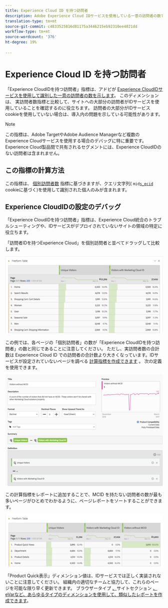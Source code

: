 ```yaml
---
title: Experience Cloud ID を持つ訪問者
description: Adobe Experience Cloud IDサービスを使用している一意の訪問者の数です。
translation-type: tm+mt
source-git-commit: c4833525816d81175a3446215eb92310ee4021dd
workflow-type: tm+mt
source-wordcount: '376'
ht-degree: 19%

---
```



# Experience Cloud ID を持つ訪問者

「Experience CloudIDを持つ訪問者」指標は、アドビが [Experience CloudIDサービスを使用して識別した一意の訪問者の数を示します](https://docs.adobe.com/content/help/ja-JP/id-service/using/home.html)。 このディメンションは、 [](unique-visitors.md) 実訪問者数指標と比較して、サイトへの大部分の訪問者がIDサービスを使用していることを確認するのに役立ちます。 訪問者の大部分がIDサービスcookieを使用していない場合は、導入内の問題を示している可能性があります。

>[!NOTE]
>
>この指標は、Adobe TargetやAdobe Audience Managerなど複数のExperience Cloudサービスを使用する場合のデバッグに特に重要です。 Experience Cloud製品間で共有されるセグメントには、Experience CloudIDのない訪問者は含まれません。

## この指標の計算方法

この指標は、 [個別訪問者数](unique-visitors.md) 指標に基づきますが、クエリ文字列( `mid`[`s_ecid`](https://docs.adobe.com/content/help/ja-JP/core-services/interface/ec-cookies/cookies-analytics.html) cookieに基づく)を使用して識別された個人のみが含まれます。

## Experience CloudIDの設定のデバッグ

「Experience CloudIDを持つ訪問者」指標は、Experience Cloud統合のトラブルシューティングや、IDサービスがデプロイされていないサイトの領域の特定に役立ちます。

「訪問者IDを持つExperience Cloud」を個別訪問者と並べてドラッグして比較します。

![個別訪問者比較](assets/metric-mcvid1.png)

この例では、各ページの「個別訪問者」の数が「Experience CloudIDを持つ訪問者」の数と同じであることに注意してください。 ただし、実訪問者数の合計数は Experience Cloud ID での訪問者の合計数より大きくなっています。IDサービスが設定されていないページを調べる [計算指標を作成できます](../c-calcmetrics/cm-overview.md) 。 次の定義を使用できます。

![計算指標の定義](assets/metric-mcvid2.png)

この計算指標をレポートに追加することで、MCID を持たない訪問者の数が最も多いページがひとめでわかるように、ページレポートをソートすることができます。

![IDサービスを使用しないページ](assets/metric-mcvid3.png)

「Product Quick表示」ディメンション値は、IDサービスでは正しく実装されないことに注意してください。 組織内の適切なチームと協力して、これらのページを可能な限り早く更新できます。 ブラウザータイプ [、](../dimensions/browser-type.md)サイトセクション [、eVarなど、あらゆるタイプのディメンションを使用して、類似したレポートを作成できます](../dimensions/site-section.md)[](../dimensions/evar.md)。

